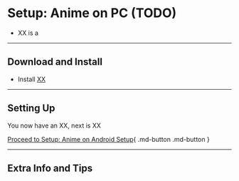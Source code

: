 # Setup: Anime on PC (TODO)

- XX is a

---

## Download and Install

- Install [XX]()

---

## Setting Up



You now have an XX, next is XX

[Proceed to Setup: Anime on Android Setup](setupAnimeOnAndroid.md){ .md-button .md-button }

---

## Extra Info and Tips